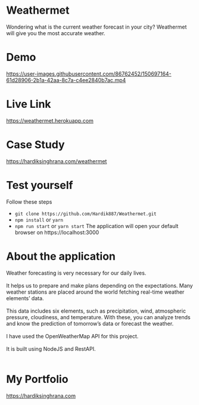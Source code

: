# Weathermet
Wondering what is the current weather forecast in your city? Weathermet will give you the most accurate weather. 
# Demo
https://user-images.githubusercontent.com/86762452/150697164-61d28906-2b1a-42aa-8c7a-c4ee2840b7ac.mp4

# Live Link
https://weathermet.herokuapp.com

# Case Study
https://hardiksinghrana.com/weathermet

# Test yourself
Follow these steps
<ul>
<li><code>git clone https://github.com/Hardik887/Weathermet.git</code></li>
<li><code>npm install</code> or <code>yarn</code>
<li><code>npm run start</code> or <code>yarn start</code>
The application will open your default browser on https://localhost:3000
</ul>

# About the application
Weather forecasting is very necessary for our daily lives. 
<br></br>
It helps us to prepare and make plans depending on the expectations. Many weather stations are placed around the world fetching real-time weather elements’ data.
<br></br>
This data includes six elements, such as precipitation, wind, atmospheric pressure, cloudiness, and temperature. With these, you can analyze trends and know the prediction of tomorrow’s data or forecast the weather.
<br></br>
I have used the OpenWeatherMap API for this project.
<br></br>
It is built using NodeJS and RestAPI.
<br></br>

# My Portfolio
https://hardiksinghrana.com
